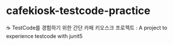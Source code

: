 # cafekiosk-testcode-practice
☕️ TestCode를 경험하기 위한 간단 카페 키오스크 프로젝트 : A project to experience testcode with junit5
